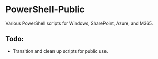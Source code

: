 # PowerShell-Public
Various PowerShell scripts for Windows, SharePoint, Azure, and M365.

## Todo:
- Transition and clean up scripts for public use.
